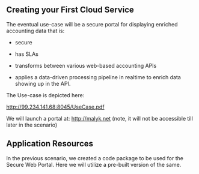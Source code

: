 ## Creating your First Cloud Service

The eventual use-case will be a secure portal for displaying enriched accounting data that is:

- secure

- has SLAs

- transforms between various web-based accounting APIs

- applies a data-driven processing pipeline in realtime to enrich data showing up in the API.

The Use-case is depicted here:

http://99.234.141.68:8045/UseCase.pdf

We will launch a portal at:  http://malyk.net (note, it will not be accessible till later in the scenario)


## Application Resources

In the previous scenario, we created a code package to be used for the Secure Web Portal. Here we will utilize a pre-built version of the same.
